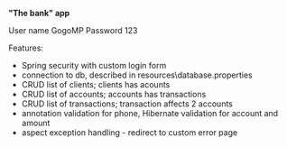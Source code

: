 **"The bank" app**

User name GogoMP
Password 123

Features:
-   Spring security with custom login form
-   connection to db, described in resources\database.properties
-   CRUD list of clients; clients has acounts
-   CRUD list of accounts; accounts has transactions
-   CRUD list of transactions; transaction affects 2 accounts
-   annotation validation for phone, Hibernate validation for account and amount
-   aspect exception handling - redirect to custom error page